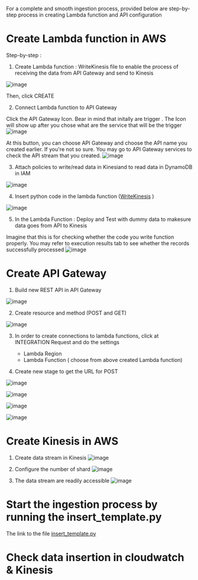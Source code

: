 For a complete and smooth ingestion process, provided below are step-by-step process in creating Lambda function and API configuration

# Create Lambda function in AWS 
Step-by-step :

1. Create Lambda function : WriteKinesis file to enable the process of receiving the data from API Gateway and send to Kinesis

![image](https://user-images.githubusercontent.com/48470854/129696421-2ca006b5-a94b-4525-a2c3-de06c9882589.png)

Then, click CREATE 

2. Connect Lambda function to API Gateway

Click the API Gateway Icon. Bear in mind that initally are trigger . The Icon will show up after you chose what are the service that will be the trigger
  ![image](https://user-images.githubusercontent.com/48470854/129697085-4a9f226b-37be-461f-9b20-d107094d3c2e.png)

  At this button, you can choose API Gateway and choose the API name you created earlier. If you're not so sure. You may go to API Gateway services to check the API stream that you created.
  ![image](https://user-images.githubusercontent.com/48470854/129697349-8f33e448-24a3-494d-8138-7f9648c3a80f.png)
  
  
3. Attach policies to write/read data in Kinesiand to read data in DynamoDB in IAM

![image](https://user-images.githubusercontent.com/48470854/129723842-23d9f8c3-9b73-41c7-af2d-976b93bc85b7.png)

4. Insert python code in the lambda function ([WriteKinesis](https://github.com/Syahirahaar/MyDataEngineeringProject/blob/main/Stream%20Processing/ingestion/WriteKinesis.py) )

![image](https://user-images.githubusercontent.com/48470854/129724164-dadb53f3-72bc-4d34-ab14-1aff86f33d06.png)

5. In the Lambda Function : Deploy and Test with dummy data to makesure data goes from API to Kinesis

Imagine that this is for checking whether the code you write function properly. You may refer to execution results tab to see whether the records successfully processed
  ![image](https://user-images.githubusercontent.com/48470854/129698014-b5ed7f88-c3a4-4cfd-b746-13bc07a40b88.png)



# Create API Gateway

1. Build new REST API in API Gateway 

![image](https://user-images.githubusercontent.com/48470854/129722534-3f9ddcef-1020-4f99-9ed8-c42057eb76f4.png)

2. Create resource and method (POST and GET)

![image](https://user-images.githubusercontent.com/48470854/129722607-80d8162f-67cb-4311-a1f1-e65e464c15c9.png)

3. In order to create connections to lambda functions, click at INTEGRATION Request and do the settings
   - Lambda Region
   - Lambda Function ( choose from above created Lambda function)

4. Create new stage to get the URL for POST

![image](https://user-images.githubusercontent.com/48470854/129722775-3d7687f8-d643-4068-a515-c63e03a22980.png)

![image](https://user-images.githubusercontent.com/48470854/129722852-2f11091f-b09e-4a22-84b1-910460a03baa.png)

![image](https://user-images.githubusercontent.com/48470854/129722979-b8a72e51-48f9-4924-b8c6-bf24332f8939.png)

![image](https://user-images.githubusercontent.com/48470854/129723185-0a6a07f3-23c6-47cb-991f-bd30b2f689d3.png)




# Create Kinesis in AWS 

1. Create data stream in Kinesis 
 ![image](https://user-images.githubusercontent.com/48470854/129725262-447319a6-8524-439c-bba2-7600418028bc.png)
 
2. Configure the number of shard
 ![image](https://user-images.githubusercontent.com/48470854/129725342-0b4b62f2-7fd5-4258-ada3-ba1c69ac443b.png)

3. The data stream are readily accessible 
 ![image](https://user-images.githubusercontent.com/48470854/129725494-d20d77b4-617a-4edd-ac2b-8cf75a155baf.png)


# Start the ingestion process by running the insert_template.py
The link to the file [insert_template.py](https://github.com/Syahirahaar/MyDataEngineeringProject/blob/main/Stream%20Processing/ingestion/insert_template.py)

# Check data insertion in cloudwatch & Kinesis


  






